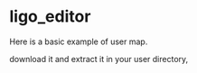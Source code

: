 # ligo_editor

Here is a basic example of user map.

download it and extract it in your user directory,
